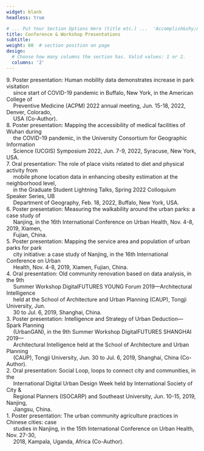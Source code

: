 ```yaml
---
widget: blank
headless: true

# ... Put Your Section Options Here (title etc.) ...  'Accomplish&shy;ments'
title: Conference & Workshop Presentations
subtitle:
weight: 60  # section position on page
design:
  # Choose how many columns the section has. Valid values: 1 or 2.
  columns: '2'
---
```


9\. Poster presentation: Human mobility data demonstrates increase in park visitation <br /> &emsp; since start of COVID-19 pandemic in Buffalo, New York, in the American College of <br /> &emsp; Preventive Medicine (ACPM) 2022 annual meeting, Jun. 15-18, 2022, Denver, Colorado, <br /> &emsp; USA (Co-Author).\
8\. Poster presentation: Mapping the accessibility of medical facilities of Wuhan during <br /> &emsp; the COVID-19 pandemic, in the University Consortium for Geographic Information <br /> &emsp; Science (UCGIS) Symposium 2022, Jun. 7-9, 2022, Syracuse, New York, USA.\
7\. Oral presentation: The role of place visits related to diet and physical activity from <br /> &emsp; mobile phone location data in enhancing obesity estimation at the neighborhood level, <br /> &emsp; in the Graduate Student Lightning Talks, Spring 2022 Colloquium Speaker Series, UB <br /> &emsp; Department of Geography, Feb. 18, 2022, Buffalo, New York, USA.\
6\. Poster presentation: Measuring the walkability around the urban parks: a case study of <br /> &emsp; Nanjing, in the 16th International Conference on Urban Health, Nov. 4-8, 2019, Xiamen, <br /> &emsp; Fujian, China.\
5\. Poster presentation: Mapping the service area and population of urban parks for park <br /> &emsp; city initiative: a case study of Nanjing, in the 16th International Conference on Urban <br /> &emsp; Health, Nov. 4-8, 2019, Xiamen, Fujian, China.\
4\. Oral presentation: Old community renovation based on data analysis, in the 9th <br /> &emsp; Summer Workshop DigitalFUTURES YOUNG Forum 2019—Architectural Intelligence <br /> &emsp; held at the School of Architecture and Urban Planning (CAUP), Tongji University, Jun. <br /> &emsp; 30 to Jul. 6, 2019, Shanghai, China.\
3\. Poster presentation: Intelligence and Strategy of Urban Deduction—Spark Planning <br /> &emsp; (UrbanGAN), in the 9th Summer Workshop DigitalFUTURES SHANGHAI 2019— <br /> &emsp; Architectural Intelligence held at the School of Architecture and Urban Planning <br /> &emsp; (CAUP), Tongji University, Jun. 30 to Jul. 6, 2019, Shanghai, China (Co-Author).\
2\. Oral presentation: Social Loop, loops to connect city and communities, in the <br /> &emsp; International Digital Urban Design Week held by International Society of City & <br /> &emsp; Regional Planners (ISOCARP) and Southeast University, Jun. 10-15, 2019, Nanjing, <br /> &emsp; Jiangsu, China.\
1\. Poster presentation: The urban community agriculture practices in Chinese cities: case <br /> &emsp; studies in Nanjing, in the 15th International Conference on Urban Health, Nov. 27-30, <br /> &emsp; 2018, Kampala, Uganda, Africa (Co-Author).

